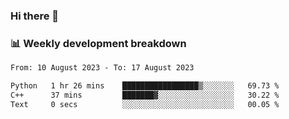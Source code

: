 ### Hi there 👋

### 📊 Weekly development breakdown
<!--START_SECTION:waka-->

```txt
From: 10 August 2023 - To: 17 August 2023

Python   1 hr 26 mins    █████████████████▒░░░░░░░   69.73 %
C++      37 mins         ███████▓░░░░░░░░░░░░░░░░░   30.22 %
Text     0 secs          ░░░░░░░░░░░░░░░░░░░░░░░░░   00.05 %
```

<!--END_SECTION:waka-->
